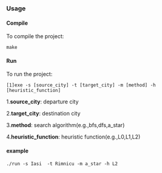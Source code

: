 ### Usage

#### Compile

To compile the project:

```
make
```

#### Run

To run the project:

```
[1]exe -s [source_city] -t [target_city] -m [method] -h [heuristic_function]
```

1.**source_city**: departure city

2.**target_city**: destination city

3.**method**: search algorithm(e.g.,bfs,dfs,a_star)

4.**heuristic_function**: heuristic function(e.g.,L0,L1,L2)

#### example

```
./run -s Iasi  -t Rimnicu -m a_star -h L2
```
